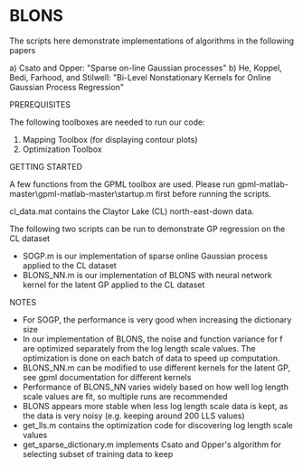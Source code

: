 # BLONS

The scripts here demonstrate implementations of algorithms in the following papers

a) Csato and Opper: "Sparse on-line Gaussian processes"
b) He, Koppel, Bedi, Farhood, and Stilwell: "Bi-Level Nonstationary Kernels for Online Gaussian Process Regression"

PREREQUISITES

The following toolboxes are needed to run our code:
1. Mapping Toolbox (for displaying contour plots)
2. Optimization Toolbox

GETTING STARTED

A few functions from the GPML toolbox are used. Please run 
gpml-matlab-master\gpml-matlab-master\startup.m 
first before running the scripts.

cl_data.mat contains the Claytor Lake (CL) north-east-down data.

The following two scripts can be run to demonstrate GP regression on the CL dataset

- SOGP.m is our implementation of sparse online Gaussian process applied to the CL dataset
- BLONS_NN.m is our implementation of BLONS with neural network kernel for the latent GP applied to the CL dataset


NOTES
- For SOGP, the performance is very good when increasing the dictionary size
- In our implementation of BLONS, the noise and function variance for f are optimized separately from the 
log length scale values. The optimization is done on each batch of data to speed up computation.
- BLONS_NN.m can be modified to use different kernels for the latent GP, see gpml documentation for different kernels
- Performance of BLONS_NN varies widely based on how well log length scale values are fit, so multiple runs are recommended
- BLONS appears more stable when less log length scale data is kept, as the data is very noisy (e.g. keeping around 200 LLS values)
- get_lls.m contains the optimization code for discovering log length scale values
- get_sparse_dictionary.m implements Csato and Opper's algorithm for selecting subset of training data to keep

